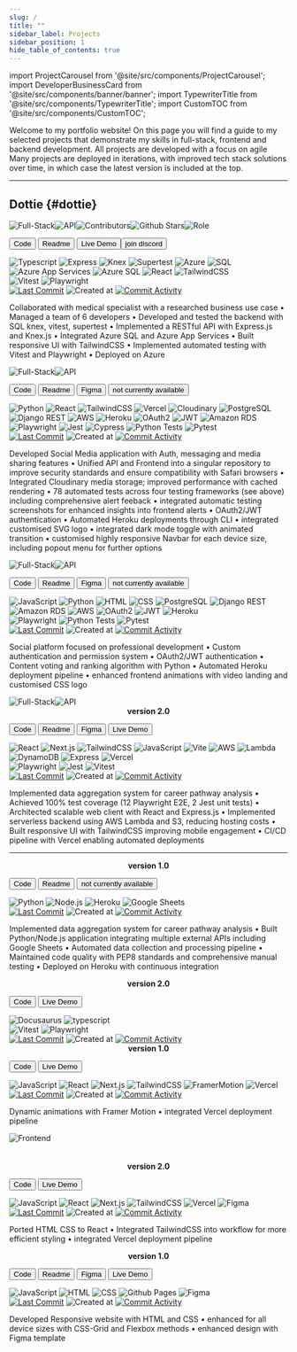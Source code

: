 ```yaml
---
slug: /
title: ""
sidebar_label: Projects
sidebar_position: 1
hide_table_of_contents: true
---
```


import ProjectCarousel from '@site/src/components/ProjectCarousel';
import DeveloperBusinessCard from '@site/src/components/banner/banner';
import TypewriterTitle from '@site/src/components/TypewriterTitle';
import CustomTOC from '@site/src/components/CustomTOC';

<DeveloperBusinessCard />

Welcome to my portfolio website! On this page you will find a guide to my selected projects that demonstrate my skills in full-stack, frontend and backend development. All projects are developed with a focus on agile Many projects are deployed in iterations, with improved tech stack solutions over time, in which case the latest version is included at the top.

<CustomTOC />

***

## Dottie {#dottie}

<div className="header-badges">
<img src="https://img.shields.io/badge/Full--Stack-teal" alt="Full-Stack" /><img src="https://img.shields.io/badge/API-teal" alt="API" /><img src="https://img.shields.io/github/contributors/lmcrean/dottie" alt="Contributors" /><img src="https://img.shields.io/github/stars/lmcrean/dottie" alt="Github Stars" /><img src="https://img.shields.io/badge/Role-SQL_&_Express_lead,_Code_Reviewer-blue" alt="Role" />
</div>

<section>

<ProjectCarousel projectKey="dottie" />

</section>  

<section>

<a href="https://github.com/lmcrean/dottie" target="_blank"><button className="code-btn"><i className="fa fa-code"></i> Code </button></a> <a href="https://github.com/lmcrean/dottie" target="_blank"><button className="readme-btn"><i className="fa fa-book"></i> Readme </button></a> <a href="https://dottie-lmcreans-projects.vercel.app/" target="_blank"><button className="live-demo-btn"><i className="fa fa-play"></i> Live Demo </button></a><a href="https://discord.gg/FRxFFgU4cq" target="_blank"><button className="discord-btn"><i className="fa fa-brands fa-discord"></i> join discord </button></a>

<div className="tech-badges">
<img src="https://img.shields.io/badge/Typescript-teal?&logo=typescript&logoColor=white" alt="Typescript" />
<img src="https://img.shields.io/badge/Express-teal?&logo=express&logoColor=white" alt="Express" />
<img src="https://img.shields.io/badge/Knex-teal?&logo=knex&logoColor=white" alt="Knex" />
<img src="https://img.shields.io/badge/Supertest-teal?&logo=supertest&logoColor=white" alt="Supertest" />
<img src="https://img.shields.io/badge/Azure-teal?&logo=windows&logoColor=white" alt="Azure" />
<img src="https://img.shields.io/badge/SQL-teal?&logo=sql&logoColor=white" alt="SQL" />
<img src="https://img.shields.io/badge/Azure_App_Services-teal?&logo=windows&logoColor=white" alt="Azure App Services" />
<img src="https://img.shields.io/badge/Azure_SQL-teal?&logo=windows&logoColor=white" alt="Azure SQL" />
<img src="https://img.shields.io/badge/React-teal?&logo=react&logoColor=white" alt="React" />
<img src="https://img.shields.io/badge/TailwindCSS-teal?&logo=tailwind-css&logoColor=white" alt="TailwindCSS" />
</div>

<div className="test-badges">
<img src="https://img.shields.io/badge/Vitest-303_Passed-gray?style=flat-square&logo=vitest&logoColor=white" alt="Vitest" />
<img src="https://img.shields.io/badge/Playwright-40_Passed-gray?style=flat-square&logo=playwright&logoColor=white" alt="Playwright" />
</div>

<div className="github-badges">
<a href="https://github.com/lmcrean/dottie"><img src="https://img.shields.io/github/last-commit/lmcrean/dottie?color=gray" alt="Last Commit" /></a>
<img src="https://img.shields.io/github/created-at/lmcrean/dottie?color=gray" alt="Created at" />
<a href="https://github.com/lmcrean/dottie/commits/main"><img src="https://img.shields.io/github/commit-activity/t/lmcrean/dottie?color=gray" alt="Commit Activity" /></a>
</div>

Collaborated with medical specialist with a researched business use case • Managed a team of 6 developers • Developed and tested the backend with SQL knex, vitest, supertest • Implemented a RESTful API with Express.js and Knex.js • Integrated Azure SQL and Azure App Services • Built responsive UI with TailwindCSS • Implemented automated testing with Vitest and Playwright • Deployed on Azure

</section>



<div className="screenshot-project-element">

<TypewriterTitle text="Odyssey" level="h2" className="project-title" id="odyssey" delay={300} speed={100} />

<div className="header-badges">
<img src="https://img.shields.io/badge/Full--Stack-teal" alt="Full-Stack" /><img src="https://img.shields.io/badge/API-teal" alt="API" />
</div>

<section>

<ProjectCarousel projectKey="odyssey" />

<section>

<a href="https://github.com/lmcrean/odyssey-api" target="_blank"><button className="code-btn"><i className="fa fa-code"></i> Code </button></a> <a href="https://odyssey-docs.lauriecrean.dev" target="_blank"><button className="readme-btn"><i className="fa fa-book"></i> Readme </button></a> <a href="https://www.figma.com/design/E9mOo72sSEqIjSplAMipFE/Odyssey?node-id=0-1&t=90jvE8D1JwHqgqVY-1" target="_blank"><button className="figma-btn"><i className="fa fa-brands fa-figma"></i> Figma </button></a> <button className="live-demo-btn"><i className="fa fa-lock"></i> not currently available </button>


<div className="tech-badges">
<img src="https://img.shields.io/badge/Python-teal?&logo=python&logoColor=white" alt="Python" />
<img src="https://img.shields.io/badge/React-teal?&logo=react&logoColor=white" alt="React" />
<img src="https://img.shields.io/badge/TailwindCSS-teal?&logo=tailwind-css&logoColor=white" alt="TailwindCSS" />
<img src="https://img.shields.io/badge/Vercel-teal?&logo=vercel&logoColor=white" alt="Vercel" />
<img src="https://img.shields.io/badge/Cloudinary-teal?&logo=cloudinary&logoColor=white" alt="Cloudinary" />
<img src="https://img.shields.io/badge/PostgreSQL-teal?&logo=postgresql&logoColor=white" alt="PostgreSQL" />
<img src="https://img.shields.io/badge/Django_REST-teal?&logo=django&logoColor=white" alt="Django REST" />
<img src="https://img.shields.io/badge/AWS-teal?&logo=amazon&logoColor=white" alt="AWS" />
<img src="https://img.shields.io/badge/Heroku-teal?&logo=heroku&logoColor=white" alt="Heroku" />
<img src="https://img.shields.io/badge/OAuth2-teal?&logo=oauth&logoColor=white" alt="OAuth2" />
<img src="https://img.shields.io/badge/JWT-teal?&logo=json-web-token&logoColor=white" alt="JWT" />
<img src="https://img.shields.io/badge/Amazon_RDS-teal?&logo=amazon&logoColor=white" alt="Amazon RDS" />
</div>

<div className="test-badges">
<img src="https://img.shields.io/badge/Playwright-32_Passed-gray?style=flat-square&logo=playwright&logoColor=white" alt="Playwright" />
<img src="https://img.shields.io/badge/Jest-5_Passed-gray?style=flat-square&logo=jest&logoColor=white" alt="Jest" />
<img src="https://img.shields.io/badge/Cypress-3_passed-gray?style=flat-square&logo=cypress&logoColor=white" alt="Cypress" />
<img src="https://img.shields.io/badge/Python-38_Passed-gray?style=flat-square&logo=python&logoColor=white" alt="Python Tests" />
<img src="https://img.shields.io/badge/Pytest-20_Passed-gray?style=flat-square&logo=pytest&logoColor=white" alt="Pytest" />
</div>

<div className="github-badges">
<a href="https://github.com/lmcrean/odyssey-api"><img src="https://img.shields.io/github/last-commit/lmcrean/odyssey-api?color=gray" alt="Last Commit" /></a>
<img src="https://img.shields.io/github/created-at/lmcrean/odyssey-api?color=gray" alt="Created at" />
<a href="https://github.com/lmcrean/odyssey-api/commits/main"><img src="https://img.shields.io/github/commit-activity/t/lmcrean/odyssey-api?color=gray" alt="Commit Activity" /></a>
</div>

Developed Social Media application with Auth, messaging and media sharing features • Unified API and Frontend into a singular repository to improve security standards and ensure compatibility with Safari browsers • Integrated Cloudinary media storage; improved performance with cached rendering • 78 automated tests across four testing frameworks (see above) including comprehensive alert feeback • integrated automatic testing screenshots for enhanced insights into frontend alerts • OAuth2/JWT authentication • Automated Heroku deployments through CLI • integrated customised SVG logo • integrated dark mode toggle with animated transition  • customised highly responsive Navbar for each device size, including popout menu for further options 

</section>
</section>

</div>


<TypewriterTitle text="Coach Matrix" level="h2" className="project-title" id="coach-matrix" delay={200} speed={90} />

<div className="header-badges">
<img src="https://img.shields.io/badge/Full--Stack-teal" alt="Full-Stack" /><img src="https://img.shields.io/badge/API-teal" alt="API" />
</div>

<section>

<ProjectCarousel projectKey="coachmatrix" />

<section>

<a href="https://github.com/lmcrean/coach-matrix" target="_blank"><button className="code-btn"><i className="fa fa-code"></i> Code </button></a> <a href="https://github.com/lmcrean/coach-matrix" target="_blank"><button className="readme-btn"><i className="fa fa-book"></i> Readme </button></a> <a href="https://www.figma.com/design/jXT4Bi1WXVwYG4daO3Yczi/Coach-Matrix?node-id=1-89&t=J0AI0eKKLWvVg5Lj-1" target="_blank"><button className="figma-btn"><i className="fa fa-brands fa-figma"></i> Figma </button></a> <button className="live-demo-btn"><i className="fa fa-lock"></i> not currently available </button>

<div className="tech-badges">
<img src="https://img.shields.io/badge/JavaScript-teal?&logo=javascript&logoColor=white" alt="JavaScript" />
<img src="https://img.shields.io/badge/Python-teal?&logo=python&logoColor=white" alt="Python" />
<img src="https://img.shields.io/badge/HTML-teal?&logo=html5&logoColor=white" alt="HTML" />
<img src="https://img.shields.io/badge/CSS-teal?&logo=css3&logoColor=white" alt="CSS" />
<img src="https://img.shields.io/badge/PostgreSQL-teal?&logo=postgresql&logoColor=white" alt="PostgreSQL" />
<img src="https://img.shields.io/badge/Django_REST-teal?&logo=django&logoColor=white" alt="Django REST" />
<img src="https://img.shields.io/badge/Amazon_RDS-teal?&logo=amazon&logoColor=white" alt="Amazon RDS" />
<img src="https://img.shields.io/badge/AWS-teal?&logo=amazon&logoColor=white" alt="AWS" />
<img src="https://img.shields.io/badge/OAuth2-teal?&logo=python&logoColor=white" alt="OAuth2" />
<img src="https://img.shields.io/badge/JWT-teal?&logo=json&logoColor=white" alt="JWT" />
<img src="https://img.shields.io/badge/Heroku-teal?&logo=heroku&logoColor=white" alt="Heroku" />
</div>

<div className="test-badges">
<img src="https://img.shields.io/badge/Playwright-3_Passed-gray?style=flat-square&logo=playwright&logoColor=white" alt="Playwright" />
<img src="https://img.shields.io/badge/Python-4_Passed-gray?style=flat-square&logo=python&logoColor=white" alt="Python Tests" />
<img src="https://img.shields.io/badge/Pytest-6_Passed-gray?style=flat-square&logo=pytest&logoColor=white" alt="Pytest" />
</div>

<div className="github-badges">
<a href="https://github.com/lmcrean/coach-matrix"><img src="https://img.shields.io/github/last-commit/lmcrean/coach-matrix?color=gray" alt="Last Commit" /></a>
<img src="https://img.shields.io/github/created-at/lmcrean/coach-matrix?color=gray" alt="Created at" />
<a href="https://github.com/lmcrean/coach-matrix/commits/main"><img src="https://img.shields.io/github/commit-activity/t/lmcrean/coach-matrix?color=gray" alt="Commit Activity" /></a>
</div>

Social platform focused on professional development • Custom authentication and permission system • OAuth2/JWT authentication • Content voting and ranking algorithm with Python • Automated Heroku deployment pipeline  • enhanced frontend animations with video landing and customised CSS logo 

</section>
</section>



<TypewriterTitle text="Steam Report" level="h2" className="project-title" id="steam-report" delay={250} speed={110} />

<div className="header-badges">
<img src="https://img.shields.io/badge/Full--Stack-teal" alt="Full-Stack" /><img src="https://img.shields.io/badge/API-teal" alt="API" />
</div>

<section>

<ProjectCarousel projectKey="steamreport" />

<section>

<center><b>version 2.0</b><br/></center>

<a href="https://github.com/lmcrean/steam-report-mern" target="_blank"><button className="code-btn"><i className="fa fa-code"></i> Code </button></a> <a href="https://steamreport-docs.lauriecrean.dev" target="_blank"><button className="readme-btn"><i className="fa fa-book"></i> Readme </button></a> <a href="https://www.figma.com/design/r3srLkPpbnMviUOIZeNjk7/Steam-Report?node-id=0-1&t=FBS5ZDxiWmtVBPeq-1" target="_blank"><button className="figma-btn"><i className="fa fa-brands fa-figma"></i> Figma </button></a> <a href="https://steamreport.lauriecrean.dev" target="_blank"><button className="live-demo-btn"><i className="fa fa-play"></i> Live Demo </button></a>

<div className="tech-badges">
<img src="https://img.shields.io/badge/React-teal?&logo=react&logoColor=white" alt="React" />
<img src="https://img.shields.io/badge/Next.js-teal?&logo=next.js&logoColor=white" alt="Next.js" />
<img src="https://img.shields.io/badge/TailwindCSS-teal?&logo=tailwind-css&logoColor=white" alt="TailwindCSS" />
<img src="https://img.shields.io/badge/JavaScript-teal?&logo=javascript&logoColor=white" alt="JavaScript" />
<img src="https://img.shields.io/badge/Vite-teal?&logo=vite&logoColor=white" alt="Vite" />
<img src="https://img.shields.io/badge/AWS-teal?&logo=amazon&logoColor=white" alt="AWS" />
<img src="https://img.shields.io/badge/Lambda-teal?&logo=amazon&logoColor=white" alt="Lambda" />
<img src="https://img.shields.io/badge/DynamoDB-teal?&logo=amazon&logoColor=white" alt="DynamoDB" />
<img src="https://img.shields.io/badge/Express-teal?&logo=express&logoColor=white" alt="Express" />
<img src="https://img.shields.io/badge/Vercel-teal?&logo=vercel&logoColor=white" alt="Vercel" />
</div>

<div className="test-badges">
<img src="https://img.shields.io/badge/Playwright-12_Passed-gray?style=flat-square&logo=playwright&logoColor=white" alt="Playwright" />
<img src="https://img.shields.io/badge/Jest-2_Passed-gray?style=flat-square&logo=jest&logoColor=white" alt="Jest" />
<img src="https://img.shields.io/badge/Vitest-19_Passed-gray?style=flat-square&logo=vitest&logoColor=white" alt="Vitest" />
</div>

<div className="github-badges">
<a href="https://github.com/lmcrean/steam-report-mern"><img src="https://img.shields.io/github/last-commit/lmcrean/steam-report-mern?color=gray" alt="Last Commit" /></a>
<img src="https://img.shields.io/github/created-at/lmcrean/steam-report-mern?color=gray" alt="Created at" />
<a href="https://github.com/lmcrean/steam-report-mern/commits/main"><img src="https://img.shields.io/github/commit-activity/t/lmcrean/steam-report-mern?color=gray" alt="Commit Activity" /></a>
</div>

  Implemented data aggregation system for career pathway analysis •  Achieved 100% test coverage (12 Playwright E2E, 2 Jest unit tests) • Architected scalable web client with React and Express.js • Implemented serverless backend using AWS Lambda and S3, reducing hosting costs • Built responsive UI with TailwindCSS improving mobile engagement • CI/CD pipeline with Vercel enabling automated deployments

<hr />

<center><b>version 1.0</b><br/></center>
  
<a href="https://github.com/lmcrean/steam-report" target="_blank"><button className="code-btn"><i className="fa fa-code"></i> Code </button></a> <a href="https://github.com/lmcrean/steam-report" target="_blank"><button className="readme-btn"><i className="fa fa-book"></i> Readme </button></a> <button className="live-demo-btn"><i className="fa fa-lock"></i> not currently available </button>

<div className="tech-badges">
<img src="https://img.shields.io/badge/Python-teal?&logo=python&logoColor=white" alt="Python" />
<img src="https://img.shields.io/badge/Node.js-teal?&logo=node.js&logoColor=white" alt="Node.js" />
<img src="https://img.shields.io/badge/Heroku-teal?&logo=heroku&logoColor=white" alt="Heroku" />
<img src="https://img.shields.io/badge/Google_Sheets-teal?&logo=google-sheets&logoColor=white" alt="Google Sheets" />
</div>

<div className="github-badges">
<a href="https://github.com/lmcrean/steam-report"><img src="https://img.shields.io/github/last-commit/lmcrean/steam-report?color=gray" alt="Last Commit" /></a>
<img src="https://img.shields.io/github/created-at/lmcrean/steam-report?color=gray" alt="Created at" />
<a href="https://github.com/lmcrean/steam-report/commits/main"><img src="https://img.shields.io/github/commit-activity/t/lmcrean/steam-report?color=gray" alt="Commit Activity" /></a>
</div>

 Implemented data aggregation system for career pathway analysis • Built Python/Node.js application integrating multiple external APIs including Google Sheets • Automated data collection and processing pipeline • Maintained code quality with PEP8 standards and comprehensive manual testing • Deployed on Heroku with continuous integration


</section>
</section>


<TypewriterTitle text="Laurie Crean" level="h2" className="project-title" id="laurie-crean" delay={350} speed={95} />

<ProjectCarousel projectKey="lauriecrean" />

<center><b>version 2.0</b></center>

<a href="https://github.com/lmcrean/lauriecrean_nextjs" target="_blank"><button className="code-btn"><i className="fa fa-code"></i> Code </button></a> <a href="https://lauriecrean.dev" target="_blank"><button className="live-demo-btn"><i className="fa fa-play"></i> Live Demo </button></a>

<div className="tech-badges">
<img src="https://img.shields.io/badge/Docusaurus-teal?&logo=docusaurus&logoColor=white" alt="Docusaurus" /> <img src="https://img.shields.io/badge/typescript-teal?&logo=typescript&logoColor=white" alt="typescript" />
</div>

<div className="test-badges">
<img src="https://img.shields.io/badge/Vitest-33_Passed-gray?style=flat-square&logo=vitest&logoColor=white" alt="Vitest" />
<img src="https://img.shields.io/badge/Playwright-12_Passed-gray?style=flat-square&logo=playwright&logoColor=white" alt="Playwright" />
</div>

<div className="github-badges">
<a href="https://github.com/lmcrean/lauriecrean_v3"><img src="https://img.shields.io/github/last-commit/lmcrean/lauriecrean_v3?color=gray" alt="Last Commit" /></a>
<img src="https://img.shields.io/github/created-at/lmcrean/lauriecrean_v3?color=gray" alt="Created at" />
<a href="https://github.com/lmcrean/lauriecrean_v3/commits/main"><img src="https://img.shields.io/github/commit-activity/t/lmcrean/lauriecrean_v3?color=gray" alt="Commit Activity" /></a>
</div>

<center><b>version 1.0</b></center>

<a href="https://github.com/lmcrean/lauriecrean" target="_blank"><button className="code-btn"><i className="fa fa-code"></i> Code </button></a> <a href="https://lauriecrean-nextjs-dlpcywpcu-lmcreans-projects.vercel.app/" target="_blank"><button className="live-demo-btn"><i className="fa fa-play"></i> Live Demo </button></a>

<div className="tech-badges">
<img src="https://img.shields.io/badge/JavaScript-teal?&logo=javascript&logoColor=white" alt="JavaScript" />
<img src="https://img.shields.io/badge/React-teal?&logo=react&logoColor=white" alt="React" />
<img src="https://img.shields.io/badge/Next.js-teal?&logo=next.js&logoColor=white" alt="Next.js" />
<img src="https://img.shields.io/badge/TailwindCSS-teal?&logo=tailwind-css&logoColor=white" alt="TailwindCSS" />
<img src="https://img.shields.io/badge/FramerMotion-teal?&logo=framer&logoColor=white" alt="FramerMotion" />
<img src="https://img.shields.io/badge/Vercel-teal?&logo=vercel&logoColor=white" alt="Vercel" />
</div> 

<div className="github-badges">
<a href="https://github.com/lmcrean/lauriecrean"><img src="https://img.shields.io/github/last-commit/lmcrean/lauriecrean?color=gray" alt="Last Commit" /></a>
<img src="https://img.shields.io/github/created-at/lmcrean/lauriecrean?color=gray" alt="Created at" />
<a href="https://github.com/lmcrean/lauriecrean/commits/main"><img src="https://img.shields.io/github/commit-activity/t/lmcrean/lauriecrean?color=gray" alt="Commit Activity" /></a>
</div>

Dynamic animations with Framer Motion • integrated Vercel deployment pipeline

<TypewriterTitle text="Hoverboard" level="h2" className="project-title" id="hoverboard" delay={400} speed={105} />

<div className="header-badges">
<img src="https://img.shields.io/badge/Frontend-teal" alt="Frontend" />
</div><br />

<ProjectCarousel projectKey="hoverboard" />
      
<br />

<center><b>version 2.0</b></center>

<a href="https://github.com/lmcrean/hoverboard-react" target="_blank"><button className="code-btn"><i className="fa fa-code"></i> Code </button></a> <a href="https://hoverboard-react.vercel.app/" target="_blank"><button className="live-demo-btn"><i className="fa fa-play"></i> Live Demo </button></a>

<div className="tech-badges">
<img src="https://img.shields.io/badge/JavaScript-teal?&logo=javascript&logoColor=white" alt="JavaScript" />
<img src="https://img.shields.io/badge/React-teal?&logo=react&logoColor=white" alt="React" />
<img src="https://img.shields.io/badge/Next.js-teal?&logo=next.js&logoColor=white" alt="Next.js" />
<img src="https://img.shields.io/badge/TailwindCSS-teal?&logo=tailwind-css&logoColor=white" alt="TailwindCSS" />
<img src="https://img.shields.io/badge/Vercel-teal?&logo=vercel&logoColor=white" alt="Vercel" />
<img src="https://img.shields.io/badge/Figma-teal?&logo=figma&logoColor=white" alt="Figma" />
</div>


<div className="github-badges">
<a href="https://github.com/lmcrean/hoverboard-react"><img src="https://img.shields.io/github/last-commit/lmcrean/hoverboard-react?color=gray" alt="Last Commit" /></a>
<img src="https://img.shields.io/github/created-at/lmcrean/hoverboard-react?color=gray" alt="Created at" />
<a href="https://github.com/lmcrean/hoverboard-react/commits/main"><img src="https://img.shields.io/github/commit-activity/t/lmcrean/hoverboard-react?color=gray" alt="Commit Activity" /></a>
</div>

Ported HTML CSS to React • Integrated TailwindCSS into workflow for more efficient styling • integrated Vercel deployment pipeline

<center><b>version 1.0</b></center>

<a href="https://github.com/lmcrean/hoverboard" target="_blank"><button className="code-btn"><i className="fa fa-code"></i> Code </button></a> <a href="https://github.com/lmcrean/hoverboard" target="_blank"><button className="readme-btn"><i className="fa fa-book"></i> Readme </button></a> <a href="https://www.figma.com/design/W7mEdTvxLgNZTvh1ODiuwD/HOVERBOARD?node-id=0-1&t=KLNqBhNcdgTvlq8M-1" target="_blank"> <button className="figma-btn"><i className="fa fa-brands fa-figma"></i> Figma </button></a> <a href="https://lmcrean.github.io/Hoverboard/" target="_blank"><button className="live-demo-btn"><i className="fa fa-play"></i> Live Demo </button></a>


<div className="tech-badges">
<img src="https://img.shields.io/badge/JavaScript-teal?&logo=javascript&logoColor=white" alt="JavaScript" />
<img src="https://img.shields.io/badge/HTML-teal?&logo=html5&logoColor=white" alt="HTML" />
<img src="https://img.shields.io/badge/CSS-teal?&logo=css3&logoColor=white" alt="CSS" />
<img src="https://img.shields.io/badge/Github_Pages-teal?&logo=github&logoColor=white" alt="Github Pages" />
<img src="https://img.shields.io/badge/Figma-teal?&logo=figma&logoColor=white" alt="Figma" />
</div>

<div className="github-badges">
<a href="https://github.com/lmcrean/hoverboard"><img src="https://img.shields.io/github/last-commit/lmcrean/hoverboard?color=gray" alt="Last Commit" /></a>
<img src="https://img.shields.io/github/created-at/lmcrean/hoverboard?color=gray" alt="Created at" />
<a href="https://github.com/lmcrean/hoverboard/commits/main"><img src="https://img.shields.io/github/commit-activity/t/lmcrean/hoverboard?color=gray" alt="Commit Activity" /></a>
</div>

Developed Responsive website with HTML and CSS • enhanced for all device sizes with CSS-Grid and Flexbox methods • enhanced design with Figma template








